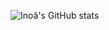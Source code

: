![Inoã's GitHub stats](https://github-readme-stats.vercel.app/api?username=InoaPSilva&count_private=true&show_icons=true&theme=radical)


